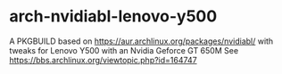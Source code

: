 # arch-nvidiabl-lenovo-y500
A PKGBUILD based on https://aur.archlinux.org/packages/nvidiabl/ with tweaks for Lenovo Y500 with an Nvidia Geforce GT 650M
See https://bbs.archlinux.org/viewtopic.php?id=164747
